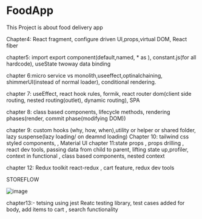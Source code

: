 # FoodApp
This Project is about food delivery app

Chapter4: React fragment, configure driven UI,props,virtual DOM, React fiber

chapter5: import export component(default,named, * as ), constant.js(for all hardcode), useState twoway data binding

chapter 6:micro service vs monolith,useeffect,optinalchaining, shimmerUI(instead of normal loader), conditional rendering.

chapter 7: useEffect, react hook rules, formik, react router dom(client side routing, nested routing(outlet), dynamic routing), SPA

chapter 8: class based components, lifecycle methods, rendering phases(render, commit phase(modifying DOM))

chapter 9: custom hooks (why, how, when),utility or helper or shared folder, lazy suspense(lazy loading/ on deamnd loading) Chapter 10: tailwind css styled components, , Material UI chapter 11:state props , props drilling , react dev tools, passing data from child to parent, lifting state up,profiler, context in functional , class based components, nested context

chapter 12: Redux toolkit react-redux , cart feature, redux dev tools


STOREFLOW

![image](https://user-images.githubusercontent.com/42933247/221519538-8e67b121-a789-432c-b549-59b3d2527a8f.png)


chapter13:- tetsing using jest Reatc testing library, test cases added for body, add items to cart , search functionality
